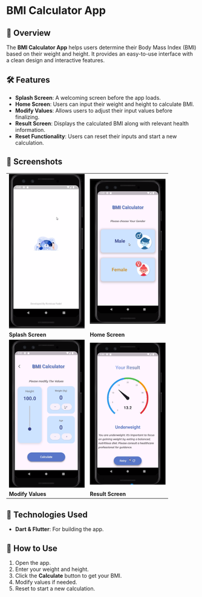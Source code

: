# BMI Calculator App

## 📌 Overview
The **BMI Calculator App** helps users determine their Body Mass Index (BMI) based on their weight and height. It provides an easy-to-use interface with a clean design and interactive features.

## 🛠 Features
- **Splash Screen**: A welcoming screen before the app loads.
- **Home Screen**: Users can input their weight and height to calculate BMI.
- **Modify Values**: Allows users to adjust their input values before finalizing.
- **Result Screen**: Displays the calculated BMI along with relevant health information.
- **Reset Functionality**: Users can reset their inputs and start a new calculation.

## 📸 Screenshots
<div align="center">
  <table>
    <tr>
      <td><img src="assets/images/splash.PNG" alt="Splash Screen" width="200"></td>
      <td><img src="assets/images/home_screen.PNG" alt="Home Screen" width="200"></td>
    </tr>
    <tr>
      <td><b>Splash Screen</b></td>
      <td><b>Home Screen</b></td>
    </tr>
    <tr>
      <td><img src="assets/images/Modifyvalues.PNG" alt="Modify Values" width="200"></td>
      <td><img src="assets/images/result_screen.PNG" alt="Result Screen" width="200"></td>
    </tr>
    <tr>
      <td><b>Modify Values</b></td>
      <td><b>Result Screen</b></td>
    </tr>
  </table>
</div>

## 🔧 Technologies Used
- **Dart & Flutter**: For building the app.


## 🚀 How to Use
1. Open the app.
2. Enter your weight and height.
3. Click the **Calculate** button to get your BMI.
4. Modify values if needed.
5. Reset to start a new calculation.



